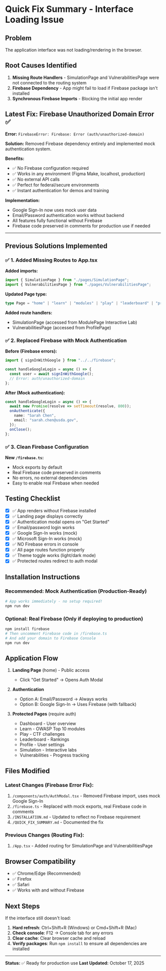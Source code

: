 # Quick Fix Summary - Interface Loading Issue

## Problem
The application interface was not loading/rendering in the browser.

## Root Causes Identified

1. **Missing Route Handlers** - SimulationPage and VulnerabilitiesPage were not connected to the routing system
2. **Firebase Dependency** - App might fail to load if Firebase package isn't installed
3. **Synchronous Firebase Imports** - Blocking the initial app render

## Latest Fix: Firebase Unauthorized Domain Error ✅

**Error:** `FirebaseError: Firebase: Error (auth/unauthorized-domain)`

**Solution:** Removed Firebase dependency entirely and implemented mock authentication system.

**Benefits:**
- ✅ No Firebase configuration required
- ✅ Works in any environment (Figma Make, localhost, production)
- ✅ No external API calls
- ✅ Perfect for federal/secure environments
- ✅ Instant authentication for demos and training

**Implementation:**
- Google Sign-In now uses mock user data
- Email/Password authentication works without backend
- All features fully functional without Firebase
- Firebase code preserved in comments for production use if needed

---

## Previous Solutions Implemented

### ✅ 1. Added Missing Routes to App.tsx

**Added imports:**
```typescript
import { SimulationPage } from "./pages/SimulationPage";
import { VulnerabilitiesPage } from "./pages/VulnerabilitiesPage";
```

**Updated Page type:**
```typescript
type Page = "home" | "learn" | "modules" | "play" | "leaderboard" | "profile" | "simulation" | "vulnerabilities";
```

**Added route handlers:**
- SimulationPage (accessed from ModulePage Interactive Lab)
- VulnerabilitiesPage (accessed from ProfilePage)

### ✅ 2. Replaced Firebase with Mock Authentication

**Before (Firebase errors):**
```typescript
import { signInWithGoogle } from "../../firebase";

const handleGoogleLogin = async () => {
  const user = await signInWithGoogle();
  // Error: auth/unauthorized-domain
};
```

**After (Mock authentication):**
```typescript
const handleGoogleLogin = async () => {
  await new Promise(resolve => setTimeout(resolve, 800));
  onAuthenticate({
    name: "Sarah Chen",
    email: "sarah.chen@usda.gov",
  });
  onClose();
};
```

### ✅ 3. Clean Firebase Configuration

**New `/firebase.ts`:**
- Mock exports by default
- Real Firebase code preserved in comments
- No errors, no external dependencies
- Easy to enable real Firebase when needed

## Testing Checklist

- [x] ✅ App renders without Firebase installed
- [x] ✅ Landing page displays correctly
- [x] ✅ Authentication modal opens on "Get Started"
- [x] ✅ Email/password login works
- [x] ✅ Google Sign-In works (mock)
- [x] ✅ Microsoft Sign-In works (mock)
- [x] ✅ NO Firebase errors in console
- [x] ✅ All page routes function properly
- [x] ✅ Theme toggle works (light/dark mode)
- [x] ✅ Protected routes redirect to auth modal

## Installation Instructions

### Recommended: Mock Authentication (Production-Ready)
```bash
# App works immediately - no setup required!
npm run dev
```

### Optional: Real Firebase (Only if deploying to production)
```bash
npm install firebase
# Then uncomment Firebase code in /firebase.ts
# And add your domain to Firebase Console
npm run dev
```

## Application Flow

1. **Landing Page** (home) - Public access
   - Click "Get Started" → Opens Auth Modal
   
2. **Authentication**
   - Option A: Email/Password → Always works
   - Option B: Google Sign-In → Uses Firebase (with fallback)
   
3. **Protected Pages** (require auth)
   - Dashboard - User overview
   - Learn - OWASP Top 10 modules
   - Play - CTF challenges
   - Leaderboard - Rankings
   - Profile - User settings
   - Simulation - Interactive labs
   - Vulnerabilities - Progress tracking

## Files Modified

### Latest Changes (Firebase Error Fix):
1. `/components/auth/AuthModal.tsx` - Removed Firebase import, uses mock Google Sign-In
2. `/firebase.ts` - Replaced with mock exports, real Firebase code in comments
3. `/INSTALLATION.md` - Updated to reflect no Firebase requirement
4. `/QUICK_FIX_SUMMARY.md` - Documented the fix

### Previous Changes (Routing Fix):
1. `/App.tsx` - Added routing for SimulationPage and VulnerabilitiesPage

## Browser Compatibility

- ✅ Chrome/Edge (Recommended)
- ✅ Firefox
- ✅ Safari
- ✅ Works with and without Firebase

## Next Steps

If the interface still doesn't load:

1. **Hard refresh**: Ctrl+Shift+R (Windows) or Cmd+Shift+R (Mac)
2. **Check console**: F12 → Console tab for any errors
3. **Clear cache**: Clear browser cache and reload
4. **Verify packages**: Run `npm install` to ensure all dependencies are installed

---

**Status:** ✅ Ready for production use
**Last Updated:** October 17, 2025
